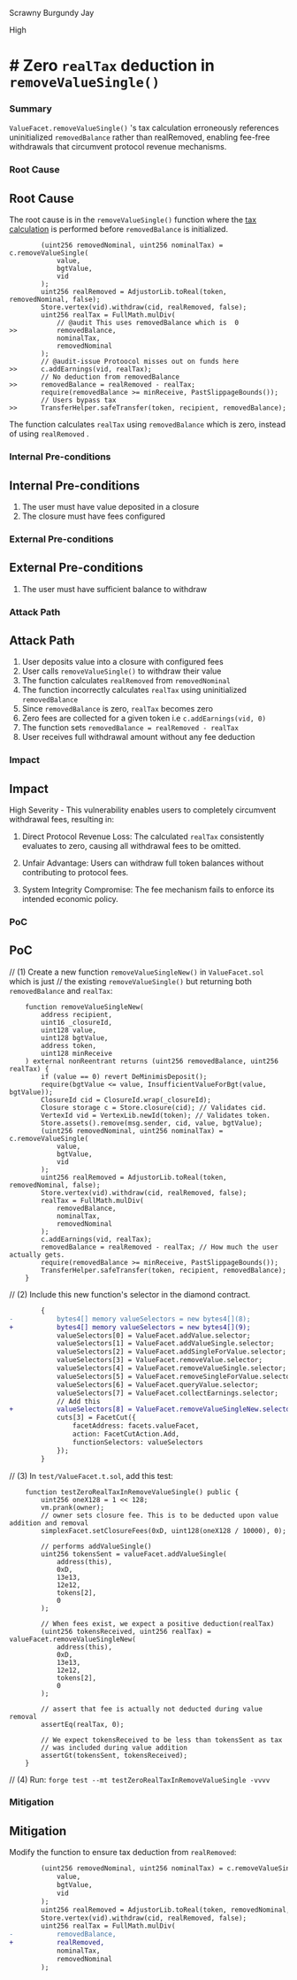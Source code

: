 Scrawny Burgundy Jay

High

# # Zero `realTax` deduction in `removeValueSingle()`

### Summary

`ValueFacet.removeValueSingle()` 's tax calculation erroneously references uninitialized `removedBalance` rather than realRemoved, enabling fee-free withdrawals that circumvent protocol revenue mechanisms.

### Root Cause

## Root Cause
The root cause is in the `removeValueSingle()` function where the [tax calculation](https://github.com/sherlock-audit/2025-04-burve/blob/main/Burve/src/multi/facets/ValueFacet.sol#L235-L241) is performed before `removedBalance` is initialized. 
```solidity
        (uint256 removedNominal, uint256 nominalTax) = c.removeValueSingle(
            value,
            bgtValue,
            vid
        );
        uint256 realRemoved = AdjustorLib.toReal(token, removedNominal, false);
        Store.vertex(vid).withdraw(cid, realRemoved, false);
        uint256 realTax = FullMath.mulDiv(
            // @audit This uses removedBalance which is  0
>>          removedBalance,
            nominalTax,
            removedNominal
        );
        // @audit-issue Protoocol misses out on funds here
>>      c.addEarnings(vid, realTax);
        // No deduction from removedBalance
>>      removedBalance = realRemoved - realTax;
        require(removedBalance >= minReceive, PastSlippageBounds());
        // Users bypass tax
>>      TransferHelper.safeTransfer(token, recipient, removedBalance);
```
The function calculates `realTax` using `removedBalance` which is zero, instead of using `realRemoved` .

### Internal Pre-conditions

## Internal Pre-conditions
1. The user must have value deposited in a closure
2. The closure must have fees configured


### External Pre-conditions

## External Pre-conditions
1. The user must have sufficient balance to withdraw

### Attack Path

## Attack Path
1. User deposits value into a closure with configured fees
2. User calls `removeValueSingle()` to withdraw their value
3. The function calculates `realRemoved` from `removedNominal`
4. The function incorrectly calculates `realTax` using uninitialized `removedBalance`
5. Since `removedBalance` is zero, `realTax` becomes zero
6. Zero fees are collected for a given token i.e `c.addEarnings(vid, 0)`
7. The function sets `removedBalance = realRemoved - realTax`
8. User receives full withdrawal amount without any fee deduction

### Impact

## Impact
High Severity - This vulnerability enables users to completely circumvent withdrawal fees, resulting in:

1. Direct Protocol Revenue Loss: The calculated `realTax` consistently evaluates to zero, causing all withdrawal fees to be omitted.

2. Unfair Advantage: Users can withdraw full token balances without contributing to protocol fees.

3. System Integrity Compromise: The fee mechanism fails to enforce its intended economic policy.

### PoC

## PoC
// (1) Create a new function `removeValueSingleNew()` in `ValueFacet.sol` which is just
// the existing `removeValueSingle()` but returning both `removedBalance` and `realTax`:
```solidity
    function removeValueSingleNew(
        address recipient,
        uint16 _closureId,
        uint128 value,
        uint128 bgtValue,
        address token,
        uint128 minReceive
    ) external nonReentrant returns (uint256 removedBalance, uint256 realTax) {
        if (value == 0) revert DeMinimisDeposit();
        require(bgtValue <= value, InsufficientValueForBgt(value, bgtValue));
        ClosureId cid = ClosureId.wrap(_closureId);
        Closure storage c = Store.closure(cid); // Validates cid.
        VertexId vid = VertexLib.newId(token); // Validates token.
        Store.assets().remove(msg.sender, cid, value, bgtValue);
        (uint256 removedNominal, uint256 nominalTax) = c.removeValueSingle(
            value,
            bgtValue,
            vid
        );
        uint256 realRemoved = AdjustorLib.toReal(token, removedNominal, false);
        Store.vertex(vid).withdraw(cid, realRemoved, false);
        realTax = FullMath.mulDiv(
            removedBalance,
            nominalTax,
            removedNominal
        );
        c.addEarnings(vid, realTax);
        removedBalance = realRemoved - realTax; // How much the user actually gets.
        require(removedBalance >= minReceive, PastSlippageBounds());
        TransferHelper.safeTransfer(token, recipient, removedBalance);
    }
```
// (2) Include this new function's selector in the diamond contract.
```diff
        {
-           bytes4[] memory valueSelectors = new bytes4[](8);
+           bytes4[] memory valueSelectors = new bytes4[](9);
            valueSelectors[0] = ValueFacet.addValue.selector;
            valueSelectors[1] = ValueFacet.addValueSingle.selector;
            valueSelectors[2] = ValueFacet.addSingleForValue.selector;
            valueSelectors[3] = ValueFacet.removeValue.selector;
            valueSelectors[4] = ValueFacet.removeValueSingle.selector;
            valueSelectors[5] = ValueFacet.removeSingleForValue.selector;
            valueSelectors[6] = ValueFacet.queryValue.selector;
            valueSelectors[7] = ValueFacet.collectEarnings.selector;
            // Add this
+           valueSelectors[8] = ValueFacet.removeValueSingleNew.selector;
            cuts[3] = FacetCut({
                facetAddress: facets.valueFacet,
                action: FacetCutAction.Add,
                functionSelectors: valueSelectors
            });
        }
```
// (3) In `test/ValueFacet.t.sol`, add this test:
```solidity
    function testZeroRealTaxInRemoveValueSingle() public {
        uint256 oneX128 = 1 << 128;
        vm.prank(owner);
        // owner sets closure fee. This is to be deducted upon value addition and removal
        simplexFacet.setClosureFees(0xD, uint128(oneX128 / 10000), 0);
        
        // performs addValueSingle()
        uint256 tokensSent = valueFacet.addValueSingle(
            address(this),
            0xD,
            13e13,
            12e12,
            tokens[2],
            0
        );

        // When fees exist, we expect a positive deduction(realTax) 
        (uint256 tokensReceived, uint256 realTax) = valueFacet.removeValueSingleNew(
            address(this),
            0xD,
            13e13,
            12e12,
            tokens[2],
            0
        );
        
        // assert that fee is actually not deducted during value removal
        assertEq(realTax, 0);

        // We expect tokensReceived to be less than tokensSent as tax 
        // was included during value addition
        assertGt(tokensSent, tokensReceived);
    }
```
// (4) Run: `forge test --mt testZeroRealTaxInRemoveValueSingle -vvvv`


### Mitigation

## Mitigation
Modify the function to ensure tax deduction from `realRemoved`:
```diff
        (uint256 removedNominal, uint256 nominalTax) = c.removeValueSingle(
            value,
            bgtValue,
            vid
        );
        uint256 realRemoved = AdjustorLib.toReal(token, removedNominal, false);
        Store.vertex(vid).withdraw(cid, realRemoved, false);
        uint256 realTax = FullMath.mulDiv(
-           removedBalance,
+           realRemoved,
            nominalTax,
            removedNominal
        );
```